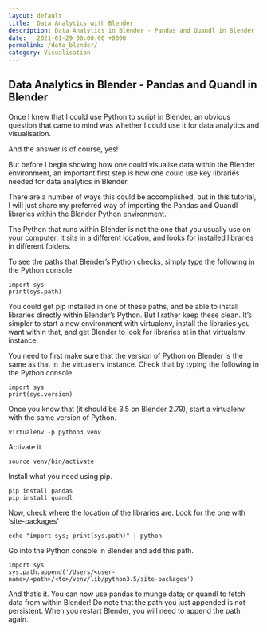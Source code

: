 ```yaml
---
layout: default
title:  Data Analytics with Blender
description: Data Analytics in Blender - Pandas and Quandl in Blender
date:   2021-01-29 00:00:00 +0000
permalink: /data_blender/
category: Visualisation
---
```

## Data Analytics in Blender - Pandas and Quandl in Blender

Once I knew that I could use Python to script in Blender, an obvious question that came to mind was whether I could use it for data analytics and visualisation.

And the answer is of course, yes!

But before I begin showing how one could visualise data within the Blender environment, an important first step is how one could use key libraries needed for data analytics in Blender. 

There are a number of ways this could be accomplished, but in this tutorial, I will just share my preferred way of importing the Pandas and Quandl libraries within the Blender Python environment.

The Python that runs within Blender is not the one that you usually use on your computer. It sits in a different location, and looks for installed libraries in different folders. 

To see the paths that Blender’s Python checks, simply type the following in the Python console.
```
import sys
print(sys.path)  
```

You could get pip installed in one of these paths, and be able to install libraries directly within Blender’s Python. But I rather keep these clean. It’s simpler to start a new environment with virtualenv, install the libraries you want within that, and get Blender to look for libraries at in that virtualenv instance.

You need to first make sure that the version of Python on Blender is the same as that in the virtualenv instance. Check that by typing the following in the Python console.
```
import sys
print(sys.version)
```

Once you know that (it should be 3.5 on Blender 2.79), start a virtualenv with the same version of Python.
```
virtualenv -p python3 venv
```

Activate it.
```
source venv/bin/activate
```

Install what you need using pip.
```
pip install pandas
pip install quandl
```

Now, check where the location of the libraries are. Look for the one with ‘site-packages’
```
echo "import sys; print(sys.path)" | python 
```

Go into the Python console in Blender and add this path.
```
import sys
sys.path.append('/Users/<user-name>/<path>/<to>/venv/lib/python3.5/site-packages')
```

And that’s it. You can now use pandas to munge data; or quandl to fetch data from within Blender! Do note that the path you just appended is not persistent. When you restart Blender, you will need to append the path again.



